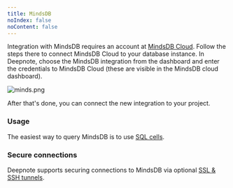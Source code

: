 ```yaml
---
title: MindsDB
noIndex: false
noContent: false
---
```


Integration with MindsDB requires an account at [MindsDB Cloud](https://cloud.mindsdb.com/). Follow the steps there to connect MindsDB Cloud to your database instance. In Deepnote, choose the MindsDB integration from the dashboard and enter the credentials to MindsDB Cloud (these are visible in the MindsDB cloud dashboard).

![minds.png](https://media.graphassets.com/YYY9GGV8TWyC5MtVepaQ)

After that's done, you can connect the new integration to your project.

### Usage

The easiest way to query MindsDB is to use [SQL cells](/docs/sql-cells).

### Secure connections

Deepnote supports securing connections to MindsDB via optional [SSL & SSH tunnels](/docs/secure-connections).
